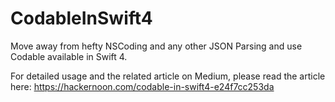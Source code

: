 # CodableInSwift4

Move away from hefty NSCoding and any other JSON Parsing and use Codable available in Swift 4.


For detailed usage and the related article on Medium, please read the article here: 
https://hackernoon.com/codable-in-swift4-e24f7cc253da
